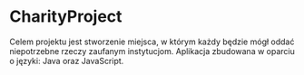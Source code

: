 # CharityProject
Celem projektu jest stworzenie miejsca, w którym każdy będzie mógł oddać niepotrzebne rzeczy zaufanym instytucjom.  Aplikacja zbudowana w oparciu o języki: Java oraz JavaScript.
